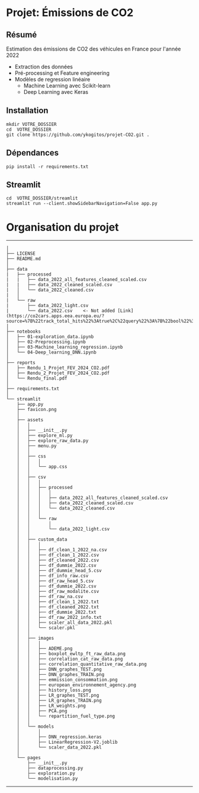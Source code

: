 Projet: Émissions de CO2
==============================

## Résumé  
Estimation des émissions de CO2 des véhicules en France pour l'année 2022  
+ Extraction des données
+ Pré-processing et Feature engineering
+ Modèles de regression linéaire
    + Machine Learning avec Scikit-learn
    + Deep Learning avec Keras

## Installation
     
`mkdir VOTRE_DOSSIER`          
`cd  VOTRE_DOSSIER`              
`git clone https://github.com/ykogitos/projet-CO2.git .`      

## Dépendances     
`pip install -r requirements.txt`    

## Streamlit  
`cd  VOTRE_DOSSIER/streamlit`     
`streamlit run --client.showSidebarNavigation=False app.py`

# Organisation du projet

--------
    │
    ├── LICENSE
    ├── README.md   
    │ 
    ├── data 
    |   ├── processed
    |   |   ├── data_2022_all_features_cleaned_scaled.csv          
    |   |   ├── data_2022_cleaned_scaled.csv  
    |   │   └── data_2022_cleaned.csv             
    |   │
    |   └── raw
    |       ├── data_2022_light.csv          
    |       └── data_2022.csv    <- Not added [Link](https://co2cars.apps.eea.europa.eu/?source=%7B%22track_total_hits%22%3Atrue%2C%22query%22%3A%7B%22bool%22%3A%7B%22must%22%3A%7B%22bool%22%3A%7B%22must%22%3A%5B%7B%22constant_score%22%3A%7B%22filter%22%3A%7B%22bool%22%3A%7B%22must%22%3A%5B%7B%22bool%22%3A%7B%22should%22%3A%5B%7B%22term%22%3A%7B%22year%22%3A2022%7D%7D%5D%7D%7D%2C%7B%22bool%22%3A%7B%22should%22%3A%5B%7B%22term%22%3A%7B%22scStatus%22%3A%22Final%22%7D%7D%5D%7D%7D%5D%7D%7D%7D%7D%5D%7D%7D%2C%22filter%22%3A%7B%22bool%22%3A%7B%22should%22%3A%5B%7B%22term%22%3A%7B%22MS%22%3A%22FR%22%7D%7D%5D%7D%7D%7D%7D%2C%22display_type%22%3A%22tabular%22%7D) 
    │
    ├── notebooks 
    │   ├── 01-exploration_data.ipynb        
    │   ├── 02-Preprocessing.ipynb        
    │   ├── 03-Machine_learning_regression.ipynb   
    │   └── 04-Deep_learning_DNN.ipynb     
    │
    ├── reports 
    │   ├── Rendu_1_Projet_FEV_2024_CO2.pdf
    │   ├── Rendu_2_Projet_FEV_2024_CO2.pdf
    │   └── Rendu_final.pdf 
    │
    ├── requirements.txt
    │
    └── streamlit 
        ├── app.py 
        ├── favicon.png    
        │   
        ├── assets
        │   │ 
        │   ├── __init__.py
        │   ├── explore_ml.py
        │   ├── explore_raw_data.py
        │   ├── menu.py
        │   │
        │   ├── css
        │   │   │ 
        │   │   └── app.css
        │   │
        │   ├── csv
        │   │   │ 
        │   │   ├── processed 
        │   │   │   │ 
        │   │   │   ├── data_2022_all_features_cleaned_scaled.csv
        │   │   │   ├── data_2022_cleaned_scaled.csv
        │   │   │   └── data_2022_cleaned.csv
        │   │   │
        │   │   └── raw  
        │   │       │ 
        │   │       └── data_2022_light.csv                  
        │   │
        │   ├── custom_data
        │   │   │  
        │   │   ├── df_clean_1_2022_na.csv
        │   │   ├── df_clean_1_2022.csv
        │   │   ├── df_cleaned_2022.csv
        │   │   ├── df_dummie_2022.csv
        │   │   ├── df_dummie_head_5.csv
        │   │   ├── df_info_raw.csv
        │   │   ├── df_raw_head_5.csv
        │   │   ├── df_dummie_2022.csv
        │   │   ├── df_raw_modalite.csv
        │   │   ├── df_raw_na.csv
        │   │   ├── df_clean_1_2022.txt
        │   │   ├── df_cleaned_2022.txt
        │   │   ├── df_dummie_2022.txt
        │   │   ├── df_raw_2022_info.txt
        │   │   ├── scaler_all_data_2022.pkl
        │   │   └── scaler.pkl
        │   │
        │   ├── images
        │   │   │ 
        │   │   ├── ADEME.png
        │   │   ├── boxplot_ewltp_ft_raw_data.png
        │   │   ├── correlation_cat_raw_data.png
        │   │   ├── correlation_quantitative_raw_data.png
        │   │   ├── DNN_graphes_TEST.png
        │   │   ├── DNN_graphes_TRAIN.png    
        │   │   ├── emmission_consommation.png    
        │   │   ├── european_environnement_agency.png    
        │   │   ├── history_loss.png    
        │   │   ├── LR_graphes_TEST.png    
        │   │   ├── LR_graphes_TRAIN.png    
        │   │   ├── LR_weights.png    
        │   │   ├── PCA.png    
        │   │   └── repartition_fuel_type.png    
        │   │     
        │   └── models
        │       │ 
        │       ├── DNN_regression.keras
        │       ├── LinearRegression-V2.joblib
        │       └── scaler_data_2022.pkl
        │    
        └── pages
            ├── __init__.py
            ├── dataprocessing.py
            ├── exploration.py
            └── modelisation.py
--------

